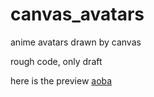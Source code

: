# canvas_avatars
anime avatars drawn by canvas

rough code, only draft

here is the preview [aoba](https://yukichow.github.io/canvas_avatars/src/aoba/index.html)
